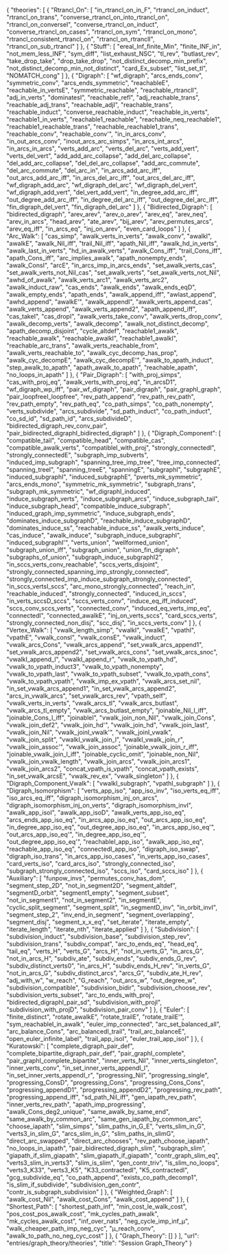 {
    "theories": [
        {
            "Rtrancl_On": [
                "in_rtrancl_on_in_F",
                "rtrancl_on_induct",
                "rtrancl_on_trans",
                "converse_rtrancl_on_into_rtrancl_on",
                "rtrancl_on_converseI",
                "converse_rtrancl_on_induct",
                "converse_rtrancl_on_cases",
                "rtrancl_on_sym",
                "rtrancl_on_mono",
                "rtrancl_consistent_rtrancl_on",
                "rtrancl_on_rtranclI",
                "rtrancl_on_sub_rtrancl"
            ]
        },
        {
            "Stuff": [
                "ereal_Inf_finite_Min",
                "finite_INF_in",
                "not_mem_less_INF",
                "sym_diff",
                "list_exhaust_NSC",
                "tl_rev",
                "butlast_rev",
                "take_drop_take",
                "drop_take_drop",
                "not_distinct_decomp_min_prefix",
                "not_distinct_decomp_min_not_distinct",
                "card_Ex_subset",
                "list_set_tl",
                "NOMATCH_cong"
            ]
        },
        {
            "Digraph": [
                "wf_digraph",
                "arcs_ends_conv",
                "symmetric_conv",
                "arcs_ends_symmetric",
                "reachableE",
                "reachable_in_vertsE",
                "symmetric_reachable",
                "reachable_rtranclI",
                "adj_in_verts",
                "dominatesI",
                "reachable_refl",
                "adj_reachable_trans",
                "reachable_adj_trans",
                "reachable_adjI",
                "reachable_trans",
                "reachable_induct",
                "converse_reachable_induct",
                "reachable_in_verts",
                "reachable1_in_verts",
                "reachable1_reachable",
                "reachable_neq_reachable1",
                "reachable1_reachable_trans",
                "reachable_reachable1_trans",
                "reachable_conv",
                "reachable_conv'",
                "in_in_arcs_conv",
                "in_out_arcs_conv",
                "inout_arcs_arc_simps",
                "in_arcs_int_arcs",
                "in_arcs_in_arcs",
                "verts_add_arc",
                "verts_del_arc",
                "verts_add_vert",
                "verts_del_vert",
                "add_add_arc_collapse",
                "add_del_arc_collapse",
                "del_add_arc_collapse",
                "del_del_arc_collapse",
                "add_arc_commute",
                "del_arc_commute",
                "del_arc_in",
                "in_arcs_add_arc_iff",
                "out_arcs_add_arc_iff",
                "in_arcs_del_arc_iff",
                "out_arcs_del_arc_iff",
                "wf_digraph_add_arc",
                "wf_digraph_del_arc",
                "wf_digraph_del_vert",
                "wf_digraph_add_vert",
                "del_vert_add_vert",
                "in_degree_add_arc_iff",
                "out_degree_add_arc_iff",
                "in_degree_del_arc_iff",
                "out_degree_del_arc_iff",
                "fin_digraph_del_vert",
                "fin_digraph_del_arc"
            ]
        },
        {
            "Bidirected_Digraph": [
                "bidirected_digraph",
                "arev_arev",
                "arev_o_arev",
                "arev_eq",
                "arev_neq",
                "arev_in_arcs",
                "head_arev",
                "ate_arev",
                "bij_arev",
                "arev_permutes_arcs",
                "arev_eq_iff",
                "in_arcs_eq",
                "inj_on_arev",
                "even_card_loops"
            ]
        },
        {
            "Arc_Walk": [
                "cas_simp",
                "awalk_verts_in_verts",
                "awalk_conv",
                "awalkI",
                "awalkE",
                "awalk_Nil_iff",
                "trail_Nil_iff",
                "apath_Nil_iff",
                "awalk_hd_in_verts",
                "awalk_last_in_verts",
                "hd_in_awalk_verts",
                "awalk_Cons_iff",
                "trail_Cons_iff",
                "apath_Cons_iff",
                "arc_implies_awalk",
                "apath_nonempty_ends",
                "awalk_ConsI",
                "arcE",
                "in_arcs_imp_in_arcs_ends",
                "set_awalk_verts_cas",
                "set_awalk_verts_not_Nil_cas",
                "set_awalk_verts",
                "set_awalk_verts_not_Nil",
                "awhd_of_awalk",
                "awalk_verts_arc1",
                "awalk_verts_arc2",
                "awalk_induct_raw",
                "cas_ends",
                "awalk_ends",
                "awalk_ends_eqD",
                "awalk_empty_ends",
                "apath_ends",
                "awalk_append_iff",
                "awlast_append",
                "awhd_append",
                "awalkE'",
                "awalk_appendI",
                "awalk_verts_append_cas",
                "awalk_verts_append",
                "awalk_verts_append2",
                "apath_append_iff",
                "cas_takeI",
                "cas_dropI",
                "awalk_verts_take_conv",
                "awalk_verts_drop_conv",
                "awalk_decomp_verts",
                "awalk_decomp",
                "awalk_not_distinct_decomp",
                "apath_decomp_disjoint",
                "cycle_altdef",
                "reachable1_awalk",
                "reachable_awalk",
                "reachable_awalkI",
                "reachable1_awalkI",
                "reachable_arc_trans",
                "awalk_verts_reachable_from",
                "awalk_verts_reachable_to",
                "awalk_cyc_decomp_has_prop",
                "awalk_cyc_decompE",
                "awalk_cyc_decompE'",
                "awalk_to_apath_induct",
                "step_awalk_to_apath",
                "apath_awalk_to_apath",
                "reachable_apath",
                "no_loops_in_apath"
            ]
        },
        {
            "Pair_Digraph": [
                "with_proj_simps",
                "cas_with_proj_eq",
                "awalk_verts_with_proj_eq",
                "in_arcsD1",
                "wf_digraph_wp_iff",
                "pair_wf_digraph",
                "pair_digraph",
                "pair_graphI_graph",
                "pair_loopfreeI_loopfree",
                "rev_path_append",
                "rev_path_rev_path",
                "rev_path_empty",
                "rev_path_eq",
                "co_path_simps",
                "co_path_nonempty",
                "verts_subdivide",
                "arcs_subdivide",
                "sd_path_induct",
                "co_path_induct",
                "co_sd_id",
                "sd_path_id",
                "arcs_subdivideD",
                "bidirected_digraph_rev_conv_pair",
                "pair_bidirected_digraphI_bidirected_digraph"
            ]
        },
        {
            "Digraph_Component": [
                "compatible_tail",
                "compatible_head",
                "compatible_cas",
                "compatible_awalk_verts",
                "compatibleI_with_proj",
                "strongly_connectedI",
                "strongly_connectedE",
                "subgraph_imp_subverts",
                "induced_imp_subgraph",
                "spanning_tree_imp_tree",
                "tree_imp_connected",
                "spanning_treeI",
                "spanning_treeE",
                "spanningE",
                "subgraphI",
                "subgraphE",
                "induced_subgraphI",
                "induced_subgraphE",
                "pverts_mk_symmetric",
                "arcs_ends_mono",
                "symmetric_mk_symmetric",
                "subgraph_trans",
                "subgraph_mk_symmetric",
                "wf_digraphI_induced",
                "induce_subgraph_verts",
                "induce_subgraph_arcs",
                "induce_subgraph_tail",
                "induce_subgraph_head",
                "compatible_induce_subgraph",
                "induced_graph_imp_symmetric",
                "induce_subgraph_ends",
                "dominates_induce_subgraphD",
                "reachable_induce_subgraphD",
                "dominates_induce_ss",
                "reachable_induce_ss",
                "awalk_verts_induce",
                "cas_induce",
                "awalk_induce",
                "subgraph_induce_subgraphI",
                "induced_subgraphI'",
                "verts_union",
                "wellformed_union",
                "subgraph_union_iff",
                "subgraph_union",
                "union_fin_digraph",
                "subgraphs_of_union",
                "subgraph_induce_subgraphI2",
                "in_sccs_verts_conv_reachable",
                "sccs_verts_disjoint",
                "strongly_connected_spanning_imp_strongly_connected",
                "strongly_connected_imp_induce_subgraph_strongly_connected",
                "in_sccs_vertsI_sccs",
                "arc_mono_strongly_connected",
                "reach_in",
                "reachable_induced",
                "strongly_connected",
                "induced_in_sccs",
                "in_verts_sccsD_sccs",
                "sccs_verts_conv",
                "induce_eq_iff_induced",
                "sccs_conv_sccs_verts",
                "connected_conv",
                "induced_eq_verts_imp_eq",
                "connectedI",
                "connected_awalkE",
                "inj_on_verts_sccs",
                "card_sccs_verts",
                "strongly_connected_non_disj",
                "scc_disj",
                "in_sccs_verts_conv"
            ]
        },
        {
            "Vertex_Walk": [
                "vwalk_length_simp",
                "vwalkI",
                "vwalkE",
                "vpathI",
                "vpathE",
                "vwalk_consI",
                "vwalk_consE",
                "vwalk_induct",
                "vwalk_arcs_Cons",
                "vwalk_arcs_append",
                "set_vwalk_arcs_append1",
                "set_vwalk_arcs_append2",
                "set_vwalk_arcs_cons",
                "set_vwalk_arcs_snoc",
                "vwalkI_append_l",
                "vwalkI_append_r",
                "vwalk_to_vpath_hd",
                "vwalk_to_vpath_induct3",
                "vwalk_to_vpath_nonempty",
                "vwalk_to_vpath_last",
                "vwalk_to_vpath_subset",
                "vwalk_to_vpath_cons",
                "vwalk_to_vpath_vpath",
                "vwalk_imp_ex_vpath",
                "vwalk_arcs_set_nil",
                "in_set_vwalk_arcs_append1",
                "in_set_vwalk_arcs_append2",
                "arcs_in_vwalk_arcs",
                "set_vwalk_arcs_rev",
                "vpath_self",
                "vwalk_verts_in_verts",
                "vwalk_arcs_tl",
                "vwalk_arcs_butlast",
                "vwalk_arcs_tl_empty",
                "vwalk_arcs_butlast_empty",
                "joinable_Nil_l_iff",
                "joinable_Cons_l_iff",
                "joinableI",
                "vwalk_join_non_Nil",
                "vwalk_join_Cons",
                "vwalk_join_def2",
                "vwalk_join_hd'",
                "vwalk_join_hd",
                "vwalk_join_last",
                "vwalk_join_Nil",
                "vwalk_joinI_vwalk'",
                "vwalk_joinI_vwalk",
                "vwalk_join_split",
                "vwalkI_vwalk_join_l",
                "vwalkI_vwalk_join_r",
                "vwalk_join_assoc'",
                "vwalk_join_assoc",
                "joinable_vwalk_join_r_iff",
                "joinable_vwalk_join_l_iff",
                "joinable_cyclic_omit",
                "joinable_non_Nil",
                "vwalk_join_vwalk_length",
                "vwalk_join_arcs",
                "vwalk_join_arcs1",
                "vwalk_join_arcs2",
                "concat_vpath_is_vpath",
                "concat_vpath_exists",
                "in_set_vwalk_arcsE",
                "vwalk_rev_ex",
                "vwalk_singleton"
            ]
        },
        {
            "Digraph_Component_Vwalk": [
                "vwalkI_subgraph",
                "vpathI_subgraph"
            ]
        },
        {
            "Digraph_Isomorphism": [
                "verts_app_iso",
                "app_iso_inv",
                "iso_verts_eq_iff",
                "iso_arcs_eq_iff",
                "digraph_isomorphism_inj_on_arcs",
                "digraph_isomorphism_inj_on_verts",
                "digraph_isomorphism_invI",
                "awalk_app_isoI",
                "awalk_app_isoD",
                "awalk_verts_app_iso_eq",
                "arcs_ends_app_iso_eq",
                "in_arcs_app_iso_eq",
                "out_arcs_app_iso_eq",
                "in_degree_app_iso_eq",
                "out_degree_app_iso_eq",
                "in_arcs_app_iso_eq'",
                "out_arcs_app_iso_eq'",
                "in_degree_app_iso_eq'",
                "out_degree_app_iso_eq'",
                "reachableI_app_iso",
                "awalk_app_iso_eq",
                "reachable_app_iso_eq",
                "connectedI_app_iso",
                "digraph_iso_swap",
                "digraph_iso_trans",
                "in_arcs_app_iso_cases",
                "in_verts_app_iso_cases",
                "card_verts_iso",
                "card_arcs_iso",
                "strongly_connected_iso",
                "subgraph_strongly_connected_iso",
                "sccs_iso",
                "card_sccs_iso"
            ]
        },
        {
            "Auxiliary": [
                "funpow_invs",
                "permutes_conv_has_dom",
                "segment_step_2D",
                "not_in_segment2D",
                "segment_altdef",
                "segmentD_orbit",
                "segment1_empty",
                "segment_subset",
                "not_in_segment1",
                "not_in_segment2",
                "in_segmentE",
                "cyclic_split_segment",
                "segment_split",
                "in_segmentD_inv",
                "in_orbit_invI",
                "segment_step_2",
                "inv_end_in_segment",
                "segment_overlapping",
                "segment_disj",
                "segment_x_x_eq",
                "set_iterate",
                "iterate_empty",
                "iterate_length",
                "iterate_nth",
                "iterate_applied"
            ]
        },
        {
            "Subdivision": [
                "subdivision_induct",
                "subdivision_base",
                "subdivision_step_rev",
                "subdivision_trans",
                "subdiv_compat",
                "arc_to_ends_eq",
                "head_eq",
                "tail_eq",
                "verts_H",
                "verts_G",
                "arcs_H",
                "not_in_verts_G",
                "in_arcs_G",
                "not_in_arcs_H",
                "subdiv_ate",
                "subdiv_ends",
                "subdiv_ends_G_rev",
                "subdiv_distinct_verts0",
                "in_arcs_H",
                "subdiv_ends_H_rev",
                "in_verts_G",
                "not_in_arcs_G",
                "subdiv_distinct_arcs",
                "arcs_G",
                "subdiv_ate_H_rev",
                "adj_with_w",
                "w_reach",
                "G_reach",
                "out_arcs_w",
                "out_degree_w",
                "subdivision_compatible",
                "subdivision_bidir",
                "subdivision_choose_rev",
                "subdivision_verts_subset",
                "arc_to_ends_with_proj",
                "bidirected_digraphI_pair_sd",
                "subdivision_with_projI",
                "subdivision_with_projD",
                "subdivision_pair_conv"
            ]
        },
        {
            "Euler": [
                "finite_distinct",
                "rotate_awalkE",
                "rotate_trailE",
                "rotate_trailE'",
                "sym_reachableI_in_awalk",
                "euler_imp_connected",
                "arc_set_balanced_all",
                "arc_balance_Cons",
                "arc_balancedI_trail",
                "trail_arc_balanceE",
                "open_euler_infinite_label",
                "trail_app_isoI",
                "euler_trail_app_isoI"
            ]
        },
        {
            "Kuratowski": [
                "complete_digraph_pair_def",
                "complete_bipartite_digraph_pair_def",
                "pair_graphI_complete",
                "pair_graphI_complete_bipartite",
                "inner_verts_Nil",
                "inner_verts_singleton",
                "inner_verts_conv",
                "in_set_inner_verts_appendI_l",
                "in_set_inner_verts_appendI_r",
                "progressing_Nil",
                "progressing_single",
                "progressing_ConsD",
                "progressing_Cons",
                "progressing_Cons_Cons",
                "progressing_appendD1",
                "progressing_appendD2",
                "progressing_rev_path",
                "progressing_append_iff",
                "sd_path_Nil_iff",
                "gen_iapath_rev_path",
                "inner_verts_rev_path",
                "apath_imp_progressing",
                "awalk_Cons_deg2_unique",
                "same_awalk_by_same_end",
                "same_awalk_by_common_arc",
                "same_gen_iapath_by_common_arc",
                "choose_iapath",
                "slim_simps",
                "slim_paths_in_G_E",
                "verts_slim_in_G",
                "verts3_in_slim_G",
                "arcs_slim_in_G",
                "slim_paths_in_slimG",
                "direct_arc_swapped",
                "direct_arc_chooses",
                "rev_path_choose_iapath",
                "no_loops_in_iapath",
                "pair_bidirected_digraph_slim",
                "subgraph_slim",
                "giapath_if_slim_giapath",
                "slim_giapath_if_giapath",
                "contr_graph_slim_eq",
                "verts3_slim_in_verts3",
                "slim_is_slim",
                "gen_contr_triv",
                "is_slim_no_loops",
                "verts3_K33",
                "verts3_K5",
                "K33_contractedI",
                "K5_contractedI",
                "gcg_subdivide_eq",
                "co_path_append",
                "exists_co_path_decomp1",
                "is_slim_if_subdivide",
                "subdivision_gen_contr",
                "contr_is_subgraph_subdivision"
            ]
        },
        {
            "Weighted_Graph": [
                "awalk_cost_Nil",
                "awalk_cost_Cons",
                "awalk_cost_append"
            ]
        },
        {
            "Shortest_Path": [
                "shortest_path_inf",
                "min_cost_le_walk_cost",
                "pos_cost_pos_awalk_cost",
                "mk_cycles_path_awalk",
                "mk_cycles_awalk_cost",
                "inf_over_nats",
                "neg_cycle_imp_inf_μ",
                "walk_cheaper_path_imp_neg_cyc",
                "μ_reach_conv",
                "awalk_to_path_no_neg_cyc_cost"
            ]
        },
        {
            "Graph_Theory": []
        }
    ],
    "url": "entries/graph_theory/theories",
    "title": "Session Graph_Theory"
}
